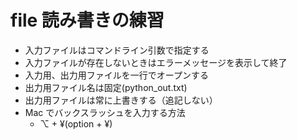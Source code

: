 # file 読み書きの練習

- 入力ファイルはコマンドライン引数で指定する
- 入力ファイルが存在しないときはエラーメッセージを表示して終了
- 入力用、出力用ファイルを一行でオープンする
- 出力用ファイル名は固定(python_out.txt)
- 出力用ファイルは常に上書きする（追記しない）
- Mac でバックスラッシュを入力する方法
  - ⌥ + ¥(option + ¥)
